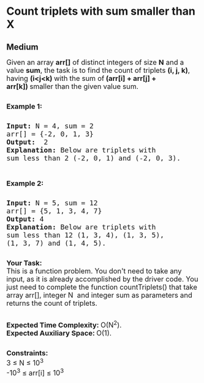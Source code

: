 # Count triplets with sum smaller than X
## Medium 
<div class="problems_problem_content__Xm_eO"><p><span style="font-size:18px">Given an array <strong>arr[]</strong> of distinct integers of size <strong>N</strong> and a value <strong>sum</strong>, the task is to find the count of triplets <strong>(i, j, k)</strong>, having <strong>(i&lt;j&lt;k)&nbsp;</strong>with the sum of<strong> <strong>(arr[i] + arr[j] + arr[k])</strong>&nbsp;</strong>smaller than the given value sum.</span></p>

<p><br>
<strong><span style="font-size:18px"><strong>Example 1:</strong></span></strong></p>

<pre><strong>
<span style="font-size:18px"><strong>Input: </strong></span></strong><span style="font-size:18px">N = 4, sum = 2
arr[] = {-2, 0, 1, 3}</span><strong><span style="font-size:18px">
<strong>Output:</strong>  </span></strong><span style="font-size:18px">2</span><strong><span style="font-size:18px">
<strong>Explanation</strong>: </span></strong><span style="font-size:18px">Below are triplets with 
sum less than 2 (-2, 0, 1) and (-2, 0, 3). </span>
</pre>

<p>&nbsp;</p>

<p><strong><span style="font-size:18px"><strong>Example 2:</strong></span></strong></p>

<pre><strong>
<span style="font-size:18px"><strong>Input: </strong></span></strong><span style="font-size:18px">N = 5, sum = 12
arr[] = {5, 1, 3, 4, 7}</span><strong><span style="font-size:18px">
<strong>Output:</strong> </span></strong><span style="font-size:18px">4</span><strong><span style="font-size:18px">
<strong>Explanation</strong>: </span></strong><span style="font-size:18px">Below are triplets with 
sum less than 12 (1, 3, 4), (1, 3, 5), 
(1, 3, 7) and (1, 4, 5).
</span></pre>

<p><br>
<strong><span style="font-size:18px"><strong>Your Task:</strong></span></strong><br>
<span style="font-size:18px">This is a function problem. You don't need to take any input, as it is already accomplished by the driver code. You just need to complete the function countTriplets() that take array arr[],&nbsp;integer N&nbsp; and integer&nbsp;sum&nbsp;as parameters and returns the count of triplets.</span></p>

<p><br>
<strong><span style="font-size:18px"><strong>Expected Time Complexity:</strong> </span></strong><span style="font-size:18px">O(N<sup>2</sup>).</span><br>
<strong><span style="font-size:18px"><strong>Expected Auxiliary Space:</strong> </span></strong><span style="font-size:18px">O(1).</span></p>

<div><br>
<strong><span style="font-size:18px"><strong>Constraints:</strong></span></strong><br>
<span style="font-size:18px">3 ≤ N ≤ 10<sup>3</sup></span></div>

<div><span style="font-size:18px">-10<sup>3</sup>&nbsp;≤ arr[i]&nbsp;≤ 10<sup>3</sup></span></div>
</div>